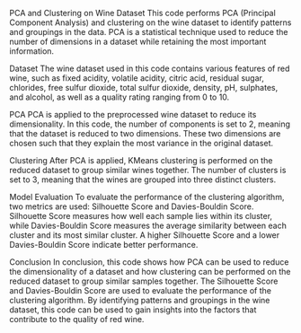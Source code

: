 PCA and Clustering on Wine Dataset
This code performs PCA (Principal Component Analysis) and clustering on the wine dataset to identify patterns and groupings in the data. PCA is a statistical technique used to reduce the number of dimensions in a dataset while retaining the most important information.

Dataset
The wine dataset used in this code contains various features of red wine, such as fixed acidity, volatile acidity, citric acid, residual sugar, chlorides, free sulfur dioxide, total sulfur dioxide, density, pH, sulphates, and alcohol, as well as a quality rating ranging from 0 to 10.

PCA
PCA is applied to the preprocessed wine dataset to reduce its dimensionality. In this code, the number of components is set to 2, meaning that the dataset is reduced to two dimensions. These two dimensions are chosen such that they explain the most variance in the original dataset.

Clustering
After PCA is applied, KMeans clustering is performed on the reduced dataset to group similar wines together. The number of clusters is set to 3, meaning that the wines are grouped into three distinct clusters.

Model Evaluation
To evaluate the performance of the clustering algorithm, two metrics are used: Silhouette Score and Davies-Bouldin Score. Silhouette Score measures how well each sample lies within its cluster, while Davies-Bouldin Score measures the average similarity between each cluster and its most similar cluster. A higher Silhouette Score and a lower Davies-Bouldin Score indicate better performance.

Conclusion
In conclusion, this code shows how PCA can be used to reduce the dimensionality of a dataset and how clustering can be performed on the reduced dataset to group similar samples together. The Silhouette Score and Davies-Bouldin Score are used to evaluate the performance of the clustering algorithm. By identifying patterns and groupings in the wine dataset, this code can be used to gain insights into the factors that contribute to the quality of red wine.